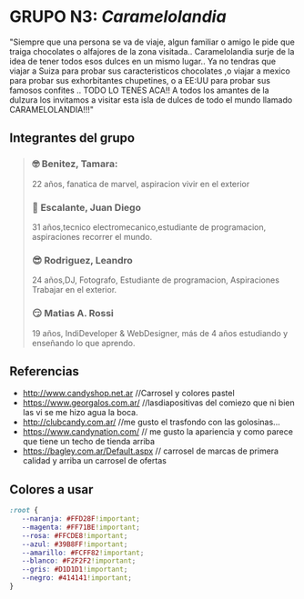 # **GRUPO N3:** *Caramelolandia*
"Siempre que una persona se va de viaje, algun familiar o amigo le pide que traiga chocolates o alfajores de la zona visitada.. Caramelolandia surje de la idea de tener todos esos dulces en un mismo lugar.. Ya no tendras que viajar a Suiza para probar sus caracteristicos chocolates ,o viajar a mexico para probar sus exhorbitantes chupetines, o a EE:UU para probar sus famosos confites .. TODO LO TENES ACA!! A todos los amantes de la dulzura los invitamos a visitar esta isla de dulces de todo el mundo llamado CARAMELOLANDIA!!!"

## Integrantes del grupo
> ### 🤓 Benitez, Tamara: 
>22 años, fanatica de marvel, aspiracion vivir en el exterior
> ### 🤡 Escalante, Juan Diego
> 31 años,tecnico electromecanico,estudiante de programacion, aspiraciones recorrer el mundo.
> ### 😎 Rodriguez, Leandro
> 24 años,DJ, Fotografo, Estudiante de programacion, Aspiraciones Trabajar en el exterior.
> ### 😏 Matias A. Rossi
> 19 años, IndiDeveloper & WebDesigner, más de 4 años estudiando y enseñando lo que aprendo.

## Referencias

- http://www.candyshop.net.ar //Carrosel y colores pastel
- https://www.georgalos.com.ar/   //lasdiapositivas del comiezo que ni bien las vi se me hizo agua la boca.
- http://clubcandy.com.ar/ //me gusto el trasfondo con las golosinas... 
- https://www.candynation.com/ // me gusto la apariencia y como parece que tiene un techo de tienda arriba
- https://bagley.com.ar/Default.aspx // carrosel de marcas de primera calidad y arriba un carrosel de ofertas

## Colores a usar
```css
:root {
   --naranja: #FFD28F!important;
   --magenta: #FF71BE!important;
   --rosa: #FFCDE8!important;
   --azul: #39B8FF!important;
   --amarillo: #FCFF82!important;
   --blanco: #F2F2F2!important;
   --gris: #D1D1D1!important;
   --negro: #414141!important;
}
```
